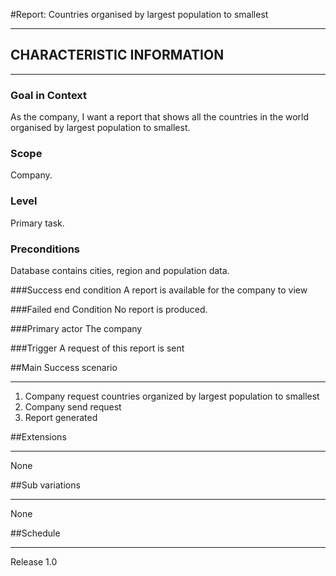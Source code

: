 #Report: Countries organised by largest population to smallest

---
## CHARACTERISTIC INFORMATION

---
### Goal in Context

As the company, I want a report that shows all the countries in the world organised by largest population to smallest.

### Scope

Company.

### Level

Primary task.

### Preconditions

Database contains cities, region and population data.

###Success end condition
A report is available for the company to view

###Failed end Condition
No report is produced.

###Primary actor
The company

###Trigger
A request of this report is sent

##Main Success scenario

---
1. Company request countries organized by largest population to smallest
2. Company send request
3. Report generated

##Extensions

---
None

##Sub variations

---
None

##Schedule

---
Release 1.0
